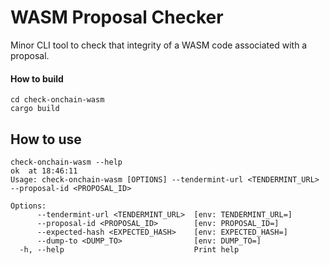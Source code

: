 # WASM Proposal Checker

Minor CLI tool to check that integrity of a WASM code associated with a proposal.

#### How to build

```
cd check-onchain-wasm
cargo build
```

## How to use

```
check-onchain-wasm --help                                                                                                             ok  at 18:46:11
Usage: check-onchain-wasm [OPTIONS] --tendermint-url <TENDERMINT_URL> --proposal-id <PROPOSAL_ID>

Options:
      --tendermint-url <TENDERMINT_URL>  [env: TENDERMINT_URL=]
      --proposal-id <PROPOSAL_ID>        [env: PROPOSAL_ID=]
      --expected-hash <EXPECTED_HASH>    [env: EXPECTED_HASH=]
      --dump-to <DUMP_TO>                [env: DUMP_TO=]
  -h, --help                             Print help
```